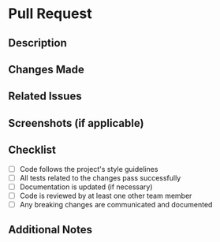 # Pull Request

## Description
<!-- Provide a brief description of the purpose of this pull request -->

## Changes Made
<!-- Describe the changes introduced by this pull request -->

## Related Issues
<!-- Mention any related issues or tickets that are being addressed by this pull request -->

## Screenshots (if applicable)
<!-- Add screenshots or images to visually represent the changes, if applicable -->

## Checklist
<!-- Make sure to check the items below before submitting your pull request -->

- [ ] Code follows the project's style guidelines
- [ ] All tests related to the changes pass successfully
- [ ] Documentation is updated (if necessary)
- [ ] Code is reviewed by at least one other team member
- [ ] Any breaking changes are communicated and documented

## Additional Notes
<!-- Add any additional notes or context that may be helpful for reviewers -->

